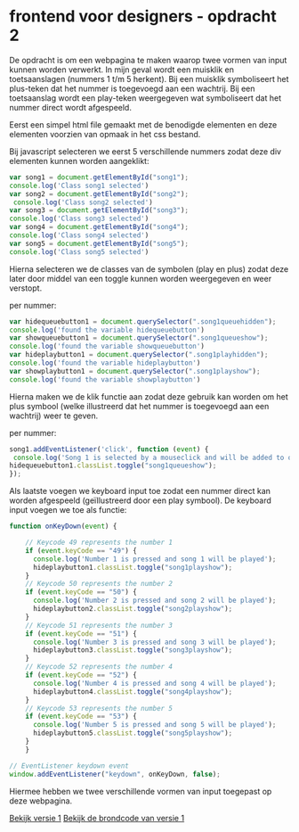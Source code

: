 # frontend voor designers - opdracht 2
De opdracht is om een webpagina te maken waarop twee vormen van input kunnen worden verwerkt. In mijn geval wordt een muisklik en toetsaanslagen (nummers 1 t/m 5 herkent). Bij een muisklik symboliseert het plus-teken dat het nummer is toegevoegd aan een wachtrij. Bij een toetsaanslag wordt een play-teken weergegeven wat symboliseert dat het nummer direct wordt afgespeeld.

Eerst een simpel html file gemaakt met de benodigde elementen en deze elementen voorzien van opmaak in het css bestand.

Bij javascript selecteren we eerst 5 verschillende nummers zodat deze div elementen kunnen worden aangeklikt:

```javascript
var song1 = document.getElementById("song1");
console.log('Class song1 selected')
var song2 = document.getElementById("song2");
 console.log('Class song2 selected')
var song3 = document.getElementById("song3");
console.log('Class song3 selected')
var song4 = document.getElementById("song4");
console.log('Class song4 selected')
var song5 = document.getElementById("song5");
console.log('Class song5 selected')
```

Hierna selecteren we de classes van de symbolen (play en plus) zodat deze later door middel van een toggle kunnen worden weergegeven en weer verstopt.

per nummer:
```javascript
var hidequeuebutton1 = document.querySelector(".song1queuehidden");
console.log('found the variable hidequeuebutton')
var showqueuebutton1 = document.querySelector(".song1queueshow");
console.log('found the variable showqueuebutton')
var hideplaybutton1 = document.querySelector(".song1playhidden");
console.log('found the variable hideplaybutton')
var showplaybutton1 = document.querySelector(".song1playshow");
console.log('found the variable showplaybutton')
```

Hierna maken we de klik functie aan zodat deze gebruik kan worden om het plus symbool (welke illustreerd dat het nummer is toegevoegd aan een wachtrij) weer te geven.

per nummer:
```javascript
song1.addEventListener('click', function (event) {
 console.log('Song 1 is selected by a mouseclick and will be added to queue');
hidequeuebutton1.classList.toggle("song1queueshow");
});
```

Als laatste voegen we keyboard input toe zodat een nummer direct kan worden afgespeeld (geïllustreerd door een play symbool). De keyboard input voegen we toe als functie:

```javascript
function onKeyDown(event) {

    // Keycode 49 represents the number 1
    if (event.keyCode == "49") {
      console.log('Number 1 is pressed and song 1 will be played');
      hideplaybutton1.classList.toggle("song1playshow");
    }
    // Keycode 50 represents the number 2
    if (event.keyCode == "50") {
      console.log('Number 2 is pressed and song 2 will be played');
      hideplaybutton2.classList.toggle("song2playshow");
    }
    // Keycode 51 represents the number 3
    if (event.keyCode == "51") {
      console.log('Number 3 is pressed and song 3 will be played');
      hideplaybutton3.classList.toggle("song3playshow");
    }
    // Keycode 52 represents the number 4
    if (event.keyCode == "52") {
      console.log('Number 4 is pressed and song 4 will be played');
      hideplaybutton4.classList.toggle("song4playshow");
    }
    // Keycode 53 represents the number 5
    if (event.keyCode == "53") {
      console.log('Number 5 is pressed and song 5 will be played');
      hideplaybutton5.classList.toggle("song5playshow");
    }
    }

// EventListener keydown event
window.addEventListener("keydown", onKeyDown, false);
```

Hiermee hebben we twee verschillende vormen van input toegepast op deze webpagina.

[Bekijk versie 1](https://JelmerPWN.github.io/frontendvoordesigners/opdracht2/v1/index.html)
[Bekijk de brondcode van versie 1](https://github.com/JelmerPWN/frontendvoordesigners/blob/master/opdracht2/v1/)

